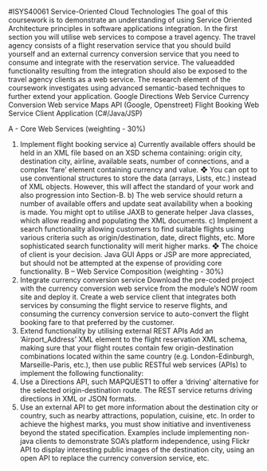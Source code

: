 #ISYS40061 Service-Oriented Cloud Technologies
The goal of this coursework is to demonstrate an understanding of using Service Oriented
Architecture principles in software applications integration. In the first section you will
utilise web services to compose a travel agency. The travel agency consists of a flight
reservation service that you should build yourself and an external currency conversion
service that you need to consume and integrate with the reservation service. The valueadded functionality resulting from the integration should also be exposed to the travel
agency clients as a web service. The research element of the coursework investigates
using advanced semantic-based techniques to further extend your application.
Google Directions
Web Service
Currency Conversion
Web service
Maps API
(Google, Openstreet)
Flight Booking
Web Service
Client
Application
(C#/Java/JSP)

A - Core Web Services (weighting - 30%)
1. Implement flight booking service
a) Currently available offers should be held in an XML file based on an XSD schema
containing: origin city, destination city, airline, available seats, number of
connections, and a complex ‘fare’ element containing currency and value.
❖ You can opt to use conventional structures to store the data (arrays, Lists, etc.) instead of XML
objects. However, this will affect the standard of your work and also progression into Section-B.
b) The web service should return a number of available offers and update seat
availability when a booking is made. You might opt to utilise JAXB to generate
helper Java classes, which allow reading and populating the XML documents.
c) Implement a search functionality allowing customers to find suitable flights
using various criteria such as origin/destination, date, direct flights, etc. More
sophisticated search functionality will merit higher marks.
❖ The choice of client is your decision. Java GUI Apps or JSP are more appreciated, but should not be
attempted at the expense of providing core functionality.
B – Web Service Composition (weighting - 30%)
2. Integrate currency conversion service
Download the pre-coded project with the currency conversion web service from the
module’s NOW room site and deploy it. Create a web service client that integrates
both services by consuming the flight service to reserve flights, and consuming the
currency conversion service to auto-convert the flight booking fare to that preferred
by the customer.
3. Extend functionality by utilising external REST APIs
Add an ‘Airport_Address’ XML element to the flight reservation XML schema, making
sure that your flight routes contain few origin-destination combinations located within
the same country (e.g. London-Edinburgh, Marseille-Paris, etc.), then use public
RESTful web services (APIs) to implement the following functionality:
1. Use a Directions API, such MAPQUEST1 to offer a ‘driving’ alternative for the
selected origin-destination route. The REST service returns driving directions in
XML or JSON formats.
2. Use an external API to get more information about the destination city or country,
such as nearby attractions, population, cuisine, etc.
In order to achieve the highest marks, you must show initiative and inventiveness
beyond the stated specification. Examples include implementing non-java clients to
demonstrate SOA’s platform independence, using Flickr API to display interesting
public images of the destination city, using an open API to replace the currency
conversion service, etc.
